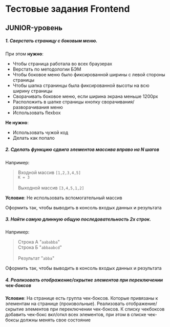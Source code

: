 Тестовые задания Frontend
=========================

JUNIOR-уровень
--------------
##### 1. Сверстать страницу с боковым меню.
При этом **нужно**:
- Чтобы страница работала во всех браузерах
- Верстать по методологии БЭМ
- Чтобы боковое меню было фиксированной ширины с левой стороны страницы
- Чтобы шапка странинцы была фиксированной высоты на всю ширину страницы
- Сворачивать боковое меню, если ширина экрана меньше 1200px
- Расположить в шапке страницы кнопку сворачивания/разворачивания меню
- Использовать flexbox

**Не нужно**:
- Использовать чужой код
- Делать как попало

##### 2. Сделать функцию сдвига элементов массива вправо на N шагов
Например:
> Входной массив `[1,2,3,4,5]`<br>
> `К = 3`<br><br>
> Выходной массив `[3,4,5,1,2]`

**Условие**: Не использовать вспомогательный массив

Оформить так, чтобы выводить в консоль входых данных и результата


##### 3. Найти самую длинную общую последовательность 2х строк.
Например:
> Строка А "`aababba`"<br>
> Строка Б "`abbaabcd`"<br><br>
> Результат "`abba`"

Оформить так, чтобы выводить в консоль входых данных и результата

##### 4. Реализовать отображение/скрытие элементов при переключении чек-боксов
**Условие**: На странице есть группа чек-боксов. Которые привязаны к элементам на странице (произвольные). Реализовать отображение/скрытие элементов при переключении чек-боксов.
К списку чекбоксов добавить чек-бокс вкл/откл всех элементов, при этом в списке чек-боксы должны менять свое состояние
